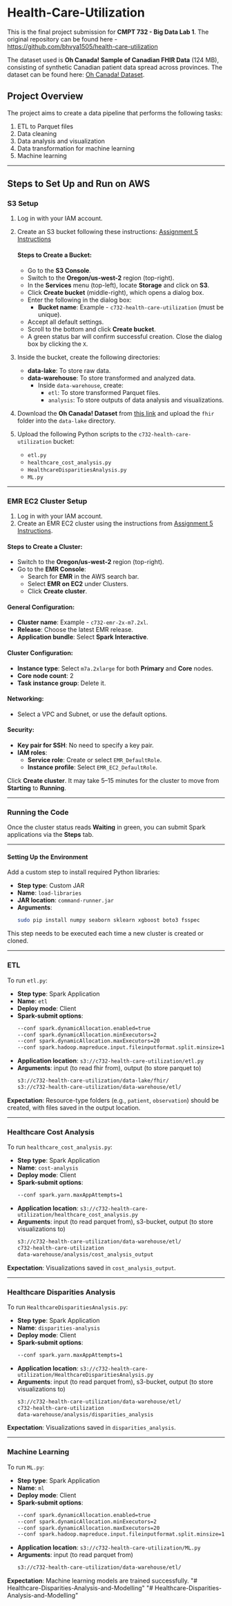 
# Health-Care-Utilization

This is the final project submission for **CMPT 732 - Big Data Lab 1**. The original repository can be found here - https://github.com/bhvya1505/health-care-utilization

The dataset used is **Oh Canada! Sample of Canadian FHIR Data** (124 MB), consisting of synthetic Canadian patient data spread across provinces. The dataset can be found here: [Oh Canada! Dataset](https://synthea.mitre.org/downloads).

## Project Overview
The project aims to create a data pipeline that performs the following tasks:
1. ETL to Parquet files
2. Data cleaning
3. Data analysis and visualization
4. Data transformation for machine learning
5. Machine learning

---

## Steps to Set Up and Run on AWS

### S3 Setup
1. Log in with your IAM account.
2. Create an S3 bucket following these instructions: [Assignment 5 Instructions](https://coursys.sfu.ca/2024fa-cmpt-732-g1/pages/Assign5) 

    #### Steps to Create a Bucket:
    - Go to the **S3 Console**.
    - Switch to the **Oregon/us-west-2** region (top-right).
    - In the **Services** menu (top-left), locate **Storage** and click on **S3**.
    - Click **Create bucket** (middle-right), which opens a dialog box.
    - Enter the following in the dialog box:
      - **Bucket name**: Example - `c732-health-care-utilization` (must be unique).
    - Accept all default settings.
    - Scroll to the bottom and click **Create bucket**.
    - A green status bar will confirm successful creation. Close the dialog box by clicking the `X`.

3. Inside the bucket, create the following directories:
   - **data-lake**: To store raw data.
   - **data-warehouse**: To store transformed and analyzed data.
     - Inside `data-warehouse`, create:
       - `etl`: To store transformed Parquet files.
       - `analysis`: To store outputs of data analysis and visualizations.

4. Download the **Oh Canada! Dataset** from [this link](https://synthea.mitre.org/downloads) and upload the `fhir` folder into the `data-lake` directory.

5. Upload the following Python scripts to the `c732-health-care-utilization` bucket:
   - `etl.py`
   - `healthcare_cost_analysis.py`
   - `HealthcareDisparitiesAnalysis.py`
   - `ML.py`

---

### EMR EC2 Cluster Setup
1. Log in with your IAM account.
2. Create an EMR EC2 cluster using the instructions from [Assignment 5 Instructions](https://coursys.sfu.ca/2024fa-cmpt-732-g1/pages/Assign5).

#### Steps to Create a Cluster:
- Switch to the **Oregon/us-west-2** region (top-right).
- Go to the **EMR Console**:
  - Search for **EMR** in the AWS search bar.
  - Select **EMR on EC2** under Clusters.
  - Click **Create cluster**.

#### General Configuration:
- **Cluster name**: Example - `c732-emr-2x-m7.2xl`.
- **Release**: Choose the latest EMR release.
- **Application bundle**: Select **Spark Interactive**.

#### Cluster Configuration:
- **Instance type**: Select `m7a.2xlarge` for both **Primary** and **Core** nodes.
- **Core node count**: 2
- **Task instance group**: Delete it.

#### Networking:
- Select a VPC and Subnet, or use the default options.

#### Security:
- **Key pair for SSH**: No need to specify a key pair.
- **IAM roles**:
  - **Service role**: Create or select `EMR_DefaultRole`.
  - **Instance profile**: Select `EMR_EC2_DefaultRole`.

Click **Create cluster**. It may take 5–15 minutes for the cluster to move from **Starting** to **Running**.

---

### Running the Code
Once the cluster status reads **Waiting** in green, you can submit Spark applications via the **Steps** tab.

---

#### Setting Up the Environment
Add a custom step to install required Python libraries:
- **Step type**: Custom JAR
- **Name**: `load-libraries`
- **JAR location**: `command-runner.jar`
- **Arguments**:
  ```bash
  sudo pip install numpy seaborn sklearn xgboost boto3 fsspec
  ```

This step needs to be executed each time a new cluster is created or cloned.

---

### ETL
To run `etl.py`:
- **Step type**: Spark Application
- **Name**: `etl`
- **Deploy mode**: Client
- **Spark-submit options**:
  ```bash
  --conf spark.dynamicAllocation.enabled=true
  --conf spark.dynamicAllocation.minExecutors=2
  --conf spark.dynamicAllocation.maxExecutors=20
  --conf spark.hadoop.mapreduce.input.fileinputformat.split.minsize=128MB
  ```
- **Application location**: `s3://c732-health-care-utilization/etl.py`
- **Arguments**: input (to read fhir from), output (to store parquet to)
  ```bash
  s3://c732-health-care-utilization/data-lake/fhir/ 
  s3://c732-health-care-utilization/data-warehouse/etl/
  ```

**Expectation**: Resource-type folders (e.g., `patient`, `observation`) should be created, with files saved in the output location.

---

### Healthcare Cost Analysis
To run `healthcare_cost_analysis.py`:
- **Step type**: Spark Application
- **Name**: `cost-analysis`
- **Deploy mode**: Client
- **Spark-submit options**:
  ```bash
  --conf spark.yarn.maxAppAttempts=1
  ```
- **Application location**: `s3://c732-health-care-utilization/healthcare_cost_analysis.py`
- **Arguments**: input (to read parquet from), s3-bucket, output (to store visualizations to)
  ```bash
  s3://c732-health-care-utilization/data-warehouse/etl/ 
  c732-health-care-utilization 
  data-warehouse/analysis/cost_analysis_output
  ```

**Expectation**: Visualizations saved in `cost_analysis_output`. 

---

### Healthcare Disparities Analysis
To run `HealthcareDisparitiesAnalysis.py`:
- **Step type**: Spark Application
- **Name**: `disparities-analysis`
- **Deploy mode**: Client
- **Spark-submit options**:
  ```bash
  --conf spark.yarn.maxAppAttempts=1
  ```
- **Application location**: `s3://c732-health-care-utilization/HealthcareDisparitiesAnalysis.py`
- **Arguments**: input (to read parquet from), s3-bucket, output (to store visualizations to)
  ```bash
  s3://c732-health-care-utilization/data-warehouse/etl/ 
  c732-health-care-utilization 
  data-warehouse/analysis/disparities_analysis
  ```

**Expectation**: Visualizations saved in `disparities_analysis`. 

---

### Machine Learning
To run `ML.py`:
- **Step type**: Spark Application
- **Name**: `ml`
- **Deploy mode**: Client
- **Spark-submit options**:
  ```bash
  --conf spark.dynamicAllocation.enabled=true
  --conf spark.dynamicAllocation.minExecutors=2
  --conf spark.dynamicAllocation.maxExecutors=20
  --conf spark.hadoop.mapreduce.input.fileinputformat.split.minsize=128MB
  ```
- **Application location**: `s3://c732-health-care-utilization/ML.py`
- **Arguments**: input (to read parquet from)
  ```bash
  s3://c732-health-care-utilization/data-warehouse/etl/
  ```

**Expectation**: Machine learning models are trained successfully. 
"# Healthcare-Disparities-Analysis-and-Modelling" 
"# Healthcare-Disparities-Analysis-and-Modelling" 

